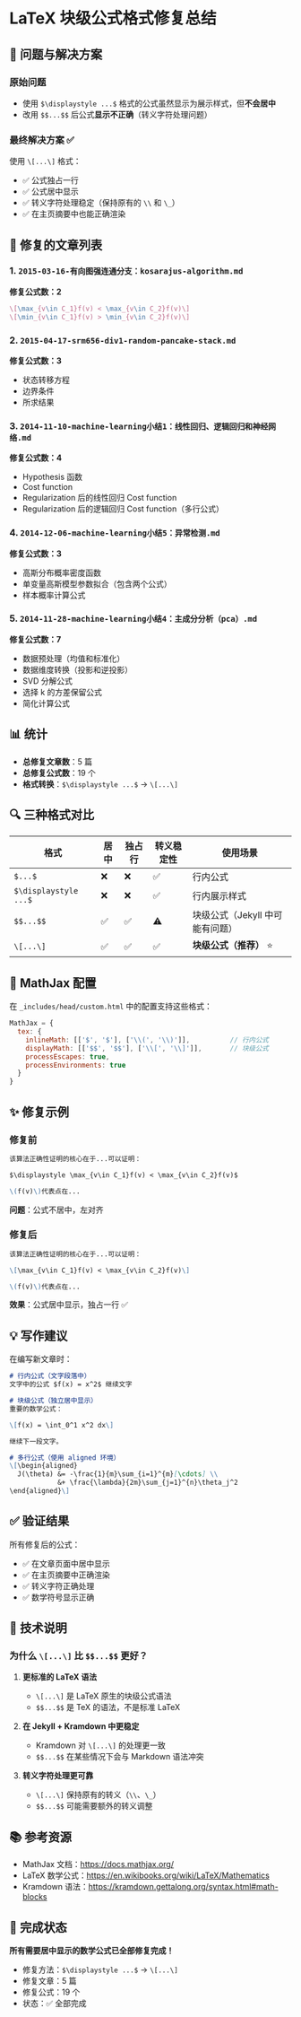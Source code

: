 # LaTeX 块级公式格式修复总结

## 🎯 问题与解决方案

### 原始问题
- 使用 `$\displaystyle ...$` 格式的公式虽然显示为展示样式，但**不会居中**
- 改用 `$$...$$` 后公式**显示不正确**（转义字符处理问题）

### 最终解决方案 ✅
使用 `\[...\]` 格式：
- ✅ 公式独占一行
- ✅ 公式居中显示
- ✅ 转义字符处理稳定（保持原有的 `\\` 和 `\_`）
- ✅ 在主页摘要中也能正确渲染

## 📝 修复的文章列表

### 1. `2015-03-16-有向图强连通分支：kosarajus-algorithm.md`
**修复公式数：2**
```latex
\[\max_{v\in C_1}f(v) < \max_{v\in C_2}f(v)\]
\[\min_{v\in C_1}f(v) > \min_{v\in C_2}f(v)\]
```

### 2. `2015-04-17-srm656-div1-random-pancake-stack.md`
**修复公式数：3**
- 状态转移方程
- 边界条件
- 所求结果

### 3. `2014-11-10-machine-learning小结1：线性回归、逻辑回归和神经网络.md`
**修复公式数：4**
- Hypothesis 函数
- Cost function
- Regularization 后的线性回归 Cost function
- Regularization 后的逻辑回归 Cost function（多行公式）

### 4. `2014-12-06-machine-learning小结5：异常检测.md`
**修复公式数：3**
- 高斯分布概率密度函数
- 单变量高斯模型参数拟合（包含两个公式）
- 样本概率计算公式

### 5. `2014-11-28-machine-learning小结4：主成分分析（pca）.md`
**修复公式数：7**
- 数据预处理（均值和标准化）
- 数据维度转换（投影和逆投影）
- SVD 分解公式
- 选择 k 的方差保留公式
- 简化计算公式

## 📊 统计

- **总修复文章数**：5 篇
- **总修复公式数**：19 个
- **格式转换**：`$\displaystyle ...$` → `\[...\]`

## 🔍 三种格式对比

| 格式 | 居中 | 独占行 | 转义稳定性 | 使用场景 |
|------|------|--------|-----------|---------|
| `$...$` | ❌ | ❌ | ✅ | 行内公式 |
| `$\displaystyle ...$` | ❌ | ❌ | ✅ | 行内展示样式 |
| `$$...$$` | ✅ | ✅ | ⚠️ | 块级公式（Jekyll 中可能有问题） |
| `\[...\]` | ✅ | ✅ | ✅ | **块级公式（推荐）** ⭐ |

## 📖 MathJax 配置

在 `_includes/head/custom.html` 中的配置支持这些格式：

```javascript
MathJax = {
  tex: {
    inlineMath: [['$', '$'], ['\\(', '\\)']],          // 行内公式
    displayMath: [['$$', '$$'], ['\\[', '\\]']],       // 块级公式
    processEscapes: true,
    processEnvironments: true
  }
}
```

## ✨ 修复示例

### 修复前
```markdown
该算法正确性证明的核心在于...可以证明：

$\displaystyle \max_{v\in C_1}f(v) < \max_{v\in C_2}f(v)$

\(f(v)\)代表点在...
```
**问题**：公式不居中，左对齐

### 修复后
```markdown
该算法正确性证明的核心在于...可以证明：

\[\max_{v\in C_1}f(v) < \max_{v\in C_2}f(v)\]

\(f(v)\)代表点在...
```
**效果**：公式居中显示，独占一行 ✅

## 💡 写作建议

在编写新文章时：

```markdown
# 行内公式（文字段落中）
文字中的公式 $f(x) = x^2$ 继续文字

# 块级公式（独立居中显示）
重要的数学公式：

\[f(x) = \int_0^1 x^2 dx\]

继续下一段文字。

# 多行公式（使用 aligned 环境）
\[\begin{aligned}
  J(\theta) &= -\frac{1}{m}\sum_{i=1}^{m}[\cdots] \\
            &+ \frac{\lambda}{2m}\sum_{j=1}^{n}\theta_j^2
\end{aligned}\]
```

## ✅ 验证结果

所有修复后的公式：
- ✅ 在文章页面中居中显示
- ✅ 在主页摘要中正确渲染
- ✅ 转义字符正确处理
- ✅ 数学符号显示正确

## 🔧 技术说明

### 为什么 `\[...\]` 比 `$$...$$` 更好？

1. **更标准的 LaTeX 语法**
   - `\[...\]` 是 LaTeX 原生的块级公式语法
   - `$$...$$` 是 TeX 的语法，不是标准 LaTeX

2. **在 Jekyll + Kramdown 中更稳定**
   - Kramdown 对 `\[...\]` 的处理更一致
   - `$$...$$` 在某些情况下会与 Markdown 语法冲突

3. **转义字符处理更可靠**
   - `\[...\]` 保持原有的转义（`\\`、`\_`）
   - `$$...$$` 可能需要额外的转义调整

## 📚 参考资源

- MathJax 文档：https://docs.mathjax.org/
- LaTeX 数学公式：https://en.wikibooks.org/wiki/LaTeX/Mathematics
- Kramdown 语法：https://kramdown.gettalong.org/syntax.html#math-blocks

## 🎉 完成状态

**所有需要居中显示的数学公式已全部修复完成！**

- 修复方法：`$\displaystyle ...$` → `\[...\]`
- 修复文章：5 篇
- 修复公式：19 个
- 状态：✅ 全部完成

